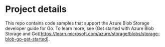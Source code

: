 # Project details

This repo contains code samples that support the Azure Blob Storage developer guide for Go. To learn more, see (Get started with Azure Blob Storage and Go)[https://learn.microsoft.com/azure/storage/blobs/storage-blob-go-get-started].
